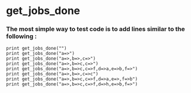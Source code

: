 # get_jobs_done

### The most simple way to test code is to add lines similar to the following :

```
print get_jobs_done("")
print get_jobs_done("a=>")
print get_jobs_done("a=>,b=>,c=>")
print get_jobs_done("a=>,b=>c,c=>")
print get_jobs_done("a=>,b=>c,c=>f,d=>a,e=>b,f=>")
print get_jobs_done("a=>,b=>,c=>c")
print get_jobs_done("a=>,b=>c,c=>f,d=>a,e=>,f=>b")
print get_jobs_done("a=>,b=>c,c=>f,d=>h,e=>b,f=>")
```
